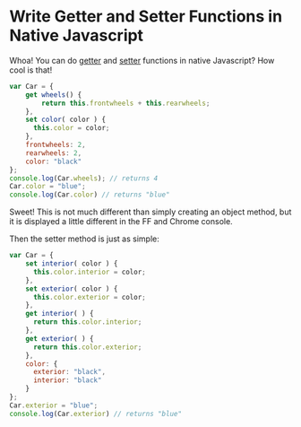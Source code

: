 # Write Getter and Setter Functions in Native Javascript

Whoa! You can do [getter][1] and [setter][2] functions in native Javascript? How cool is that!

```js
var Car = {
    get wheels() {
        return this.frontwheels + this.rearwheels;
    },
    set color( color ) {
      this.color = color;
    },
    frontwheels: 2,
    rearwheels: 2,
    color: "black"
};
console.log(Car.wheels); // returns 4
Car.color = "blue";
console.log(Car.color) // returns "blue"
```

Sweet! This is not much different than simply creating an object method, but it is displayed a little different in the FF and Chrome console.

Then the setter method is just as simple:

```js
var Car = {
    set interior( color ) {
      this.color.interior = color;
    },
    set exterior( color ) {
      this.color.exterior = color;
    },
    get interior( ) {
      return this.color.interior;
    },
    get exterior( ) {
      return this.color.exterior;
    },
    color: {
      exterior: "black",
      interior: "black"
    }
};
Car.exterior = "blue";
console.log(Car.exterior) // returns "blue"
```

[1]: https://developer.mozilla.org/en-US/docs/Web/JavaScript/Reference/Functions/get
[2]: https://developer.mozilla.org/en-US/docs/Web/JavaScript/Reference/Functions/set